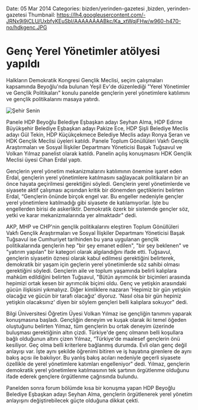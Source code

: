 Date: 05 Mar 2014
Categories: bizden/yerinden-gazetesi ,bizden, yerinden-gazetesi
Thumbnail: https://lh4.googleusercontent.com/-JRNx9j9iCLU/UxbfyKEuSbI/AAAAAAAABkc/Ka_xtWqjFHw/w960-h470-no/hdkgenc.JPG


# Genç Yerel Yönetimler atölyesi yapıldı

Halkların Demokratik Kongresi Gençlik Meclisi, seçim çalışmaları kapsamında Beyoğlu'nda bulunan Yeşil Ev'de düzenlediği "Yerel Yönetimler ve Gençlik Politikaları" konulu panelde gençlerin yerel yönetimlere katılımını ve gençlik politikalarını masaya yatırdı.

![Şehir Senin](https://lh4.googleusercontent.com/-JRNx9j9iCLU/UxbfyKEuSbI/AAAAAAAABkc/Ka_xtWqjFHw/w960-h470-no/hdkgenc.JPG)

Panele HDP Beyoğlu Belediye Eşbaşkan adayı Seyhan Alma, HDP Edirne Büyükşehir Belediye Eşbaşkan adayı Pakize Ece, HDP Şişli Belediye Meclis adayı Gül Tekin, HDP Küçükçekmece Belediye Meclis adayı Ronya Şeran ve HDK Gençlik Meclisi üyeleri katıldı. Panele Toplum Gönüllüleri Vakfı Gençlik Araştırmaları ve Sosyal İlişkiler Departmanı Yöneticisi Başak Tuğsavul ve Volkan Yılmaz panelist olarak katıldı. Panelin açılış konuşmasını HDK Gençlik Meclisi üyesi Cihan Erdal yaptı. 

Gençlerin yerel yönetim mekanizmalarını katılımının önemine işaret eden Erdal, gençlerin yerel yönetimlere katılmasını sağlayacak politikaların bir an önce hayata geçirilmesi gerektiğini söyledi. Gençlerin yerel yönetimlerde ve siyasete aktif çalışması açısından kritik bir dönemden geçtiklerini belirten Erdal, “Gençlerin önünde birçok engel var. Bu engeller nedeniyle gençler yerel yönetimlere katılmadığı gibi siyasete de katılamıyorlar. İşte bu engellerden birisi de askerliktir. Demokratik özerk bir sistemde gençler söz, yetki ve karar mekanizmalarında yer almaktadır" dedi.

AKP, MHP ve CHP'nin gençlik politikalarını eleştiren Toplum Gönüllüleri Vakfı Gençlik Araştırmaları ve Sosyal İlişkiler Departmanı Yöneticisi Başak Tuğsavul ise Cumhuriyet tarihinden bu yana uygulanan gençlik politikalarında gençlerin hep "bir şey emanet edilen", "bir şey beklenen" ve "yatırım yapılan" bir kategori olarak algılandığını ifade etti. Tuğsavul, gençlerin siyasetin öznesi olarak kabul edilmesi gerektiğini belirterek, demokratik bir yaşam için geçlerin yerel yönetimlerde söz sahibi olması gerektiğini söyledi. Gençlerin aile ve toplum yaşamında belirli kalıplara mahkûm edildiğini belirten Tuğsavul, "Bütün ayrımcılık bir biçimleri arasında hepimizi ortak kesen bir ayrımcılık biçimi oldu. Genç ve yetişkin arasındaki gücün ilişkisini yıkmalıyız. Diğer kimliklere nazaran 'Hepimiz bir gün yetişkin olacağız ve gücün bir tarafı olacağız' diyoruz. 'Nasıl olsa bir gün hepiniz yetişkin olacaksınız' diyen bir söylem gençleri belli kalıplara sokuyor" dedi.

Bilgi Üniversitesi Öğretim Üyesi Volkan Yılmaz ise gençliğin tanımını yaparak konuşmasına başladı. Gençliğin deneyim ve kuşak olarak iki temel öğeden oluştuğunu belirten Yılmaz, tüm gençlerin bu ortak deneyim üzerinde buluşması gerektiğinin altın çizdi. Türkiye'de genç olmanın belli koşullara bağlı olduğunun altını çizen Yılmaz, “Türkiye'de maalesef gençlerin önü kesiliyor. Geç olma belli kriterlere bağlanmış durumda. Evli olan genç değil anlayışı var. İşte aynı şekilde öğrenimi bitiren ve iş hayatına girenlere de aynı bakış açısı ile bakılıyor. Bu yanlış bakış acıları nedeniyle geçerli siyasete özellikle de yerel yönetimlere katımları engelleniyor" dedi. Yılmaz, gençlerin demokratik yerel yönetimlere katılmasının tek şartının örgütlenme olduğunu ifade ederek gençlere örgütlenme çağrısında bulundu. 

Panelden sonra forum bölümde kısa bir konuşma yapan HDP Beyoğlu Belediye Eşbaşkan adayı Seyhan Alma, gençlerin örgütlenerek yerel yönetim anlayışını değiştirebilecek güçte olduğuna dikkat çekti.

